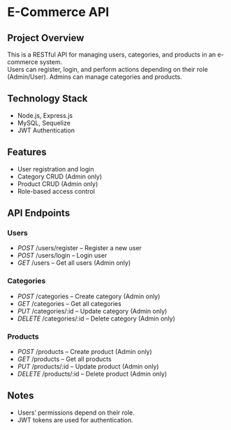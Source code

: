 # E-Commerce API

## Project Overview
This is a RESTful API for managing users, categories, and products in an e-commerce system.  
Users can register, login, and perform actions depending on their role (Admin/User). Admins can manage categories and products.

## Technology Stack
- Node.js, Express.js
- MySQL, Sequelize
- JWT Authentication

## Features
- User registration and login  
- Category CRUD (Admin only)  
- Product CRUD (Admin only)  
- Role-based access control

## API Endpoints

### Users
- *POST* /users/register – Register a new user  
- *POST* /users/login – Login user  
- *GET* /users – Get all users (Admin only)  

### Categories
- *POST* /categories – Create category (Admin only)  
- *GET* /categories – Get all categories  
- *PUT* /categories/:id – Update category (Admin only)  
- *DELETE* /categories/:id – Delete category (Admin only)  

### Products
- *POST* /products – Create product (Admin only)  
- *GET* /products – Get all products  
- *PUT* /products/:id – Update product (Admin only)  
- *DELETE* /products/:id – Delete product (Admin only)  

## Notes
- Users’ permissions depend on their role.  
- JWT tokens are used for authentication.
